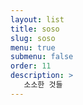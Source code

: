 ```yaml
---
layout: list
title: soso
slug: soso
menu: true
submenu: false
order: 11
description: >
   소소한 것들
---
```

